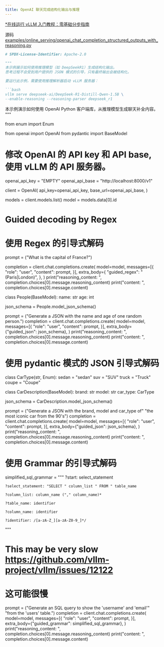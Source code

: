 ```yaml
---
title: OpenAI 聊天完成结构化输出与推理
---
```


[\*在线运行 vLLM 入门教程：零基础分步指南](https://openbayes.com/console/public/tutorials/rXxb5fZFr29?utm_source=vLLM-CNdoc&utm_medium=vLLM-CNdoc-V1&utm_campaign=vLLM-CNdoc-V1-25ap)

源码 [examples/online_serving/openai_chat_completion_structured_outputs_with_reasoning.py](https://github.com/vllm-project/vllm/blob/main/examples/online_serving/openai_chat_completion_structured_outputs_with_reasoning.py)

````python
# SPDX-License-Identifier: Apache-2.0

"""
本示例展示如何使用推理模型（如 DeepSeekR1）生成结构化输出。
思考过程不会受到用户提供的 JSON 模式的引导，只有最终输出会被结构化。

要运行此示例，需要使用推理解析器启动 vLLM 服务器：

```bash
vllm serve deepseek-ai/DeepSeek-R1-Distill-Qwen-1.5B \
--enable-reasoning --reasoning-parser deepseek_r1
````

本示例演示如何使用 OpenAI Python 客户端库，从推理模型生成聊天补全内容。
"""

from enum import Enum

from openai import OpenAI
from pydantic import BaseModel

# 修改 OpenAI 的 API key 和 API base, 使用 vLLM 的 API 服务器。

openai_api_key = "EMPTY"
openai_api_base = "http://localhost:8000/v1"

client = OpenAI(
api_key=openai_api_key,
base_url=openai_api_base,
)

models = client.models.list()
model = models.data[0].id

# Guided decoding by Regex

# 使用 Regex 的引导式解码

prompt = ("What is the capital of France?")

completion = client.chat.completions.create(
model=model,
messages=[{
"role": "user",
"content": prompt,
}],
extra_body={
"guided_regex": "(Paris|London)",
},
)
print("reasoning_content: ", completion.choices[0].message.reasoning_content)
print("content: ", completion.choices[0].message.content)

class People(BaseModel):
name: str
age: int

json_schema = People.model_json_schema()

prompt = ("Generate a JSON with the name and age of one random person.")
completion = client.chat.completions.create(
model=model,
messages=[{
"role": "user",
"content": prompt,
}],
extra_body={"guided_json": json_schema},
)
print("reasoning_content: ", completion.choices[0].message.reasoning_content)
print("content: ", completion.choices[0].message.content)

# 使用 pydantic 模式的 JSON 引导式解码

class CarType(str, Enum):
sedan = "sedan"
suv = "SUV"
truck = "Truck"
coupe = "Coupe"

class CarDescription(BaseModel):
brand: str
model: str
car_type: CarType

json_schema = CarDescription.model_json_schema()

prompt = ("Generate a JSON with the brand, model and car_type of"
"the most iconic car from the 90's")
completion = client.chat.completions.create(
model=model,
messages=[{
"role": "user",
"content": prompt,
}],
extra_body={"guided_json": json_schema},
)
print("reasoning_content: ", completion.choices[0].message.reasoning_content)
print("content: ", completion.choices[0].message.content)

# 使用 Grammar 的引导式解码

simplified_sql_grammar = """
?start: select_statement

    ?select_statement: "SELECT " column_list " FROM " table_name

    ?column_list: column_name ("," column_name)*

    ?table_name: identifier

    ?column_name: identifier

    ?identifier: /[a-zA-Z_][a-zA-Z0-9_]*/

"""

# This may be very slow https://github.com/vllm-project/vllm/issues/12122

# 这可能很慢

prompt = ("Generate an SQL query to show the 'username' and 'email'"
"from the 'users' table.")
completion = client.chat.completions.create(
model=model,
messages=[{
"role": "user",
"content": prompt,
}],
extra_body={"guided_grammar": simplified_sql_grammar},
)
print("reasoning_content: ", completion.choices[0].message.reasoning_content)
print("content: ", completion.choices[0].message.content)

```

```
